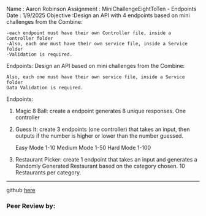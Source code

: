 Name : Aaron Robinson
Assignment : MiniChallengeEightToTen - Endpoints
Date : 1/9/2025
Objective :Design an API with 4 endpoints based on mini challenges from the Combine:

    -each endpoint must have their own Controller file, inside a Controller folder
    -Also, each one must have their own service file, inside a Service folder
    -Validation is required.


Endpoints:
Design an API based on mini challenges from the Combine:

    Also, each one must have their own service file, inside a Service folder
    Data Validation is required.


Endpoints:

1. Magic 8 Ball: create a endpoint generates 8 unique responses. One controller


2. Guess It: create 3 endpoints (one controller) that takes an input, then outputs if the number is higher or lower than the number guessed.

    Easy Mode 1-10
    Medium Mode 1-50
    Hard Mode 1-100


3. Restaurant Picker: create 1 endpoint that takes an input and generates a Randomly Generated Restaurant based on the category chosen. 10 Restaurants per category.

---

github [here](https://github.com/wraithio/ARobinsonMC5Eight2Ten-EndPnt)

### Peer Review by: 
